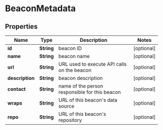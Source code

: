 
# BeaconMetadata

## Properties
Name | Type | Description | Notes
------------ | ------------- | ------------- | -------------
**id** | **String** | beacon ID  |  [optional]
**name** | **String** | beacon name  |  [optional]
**url** | **String** | URL used to execute API calls on the beacon  |  [optional]
**description** | **String** | beacon description  |  [optional]
**contact** | **String** | name of the person responsible for this beacon  |  [optional]
**wraps** | **String** | URL of this beacon&#39;s data source  |  [optional]
**repo** | **String** | URL of this beacon&#39;s repository  |  [optional]



